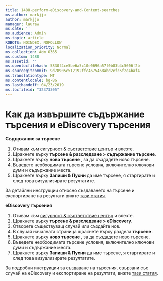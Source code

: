 ```yaml
---
title: 1488-perform-eDiscovery-and-Content-searches
ms.author: markjjo
author: markjjo
manager: lauraw
ms.date: ''
ms.audience: Admin
ms.topic: article
ROBOTS: NOINDEX, NOFOLLOW
localization_priority: Normal
ms.collection: Adm_O365
ms.custom: 1488
ms.assetid: ''
ms.openlocfilehash: 5830f4ce5be6a5c10e0696a57f0b83b4c5606f2b
ms.sourcegitcommit: 9d78905c512192ffc4675468abd2efc5f2e4baf4
ms.translationtype: MT
ms.contentlocale: bg-BG
ms.lasthandoff: 04/23/2019
ms.locfileid: "32373305"
---
```

# <a name="how-to-perform-content-searches-and-ediscovery-searches"></a>Как да извършите съдържание търсения и eDiscovery търсения

**Съдържание за търсене**

1. Отивам към [сигурност & съответствие център](https://protection.office.com) и влезте.
2. Щракнете върху **търсене & разследване > съдържание търсене**.
3. Щракнете върху **ново търсене** , за да създадете ново търсене.
4. Въведете необходимата търсене условия, включително ключови думи и съдържание места.  
5. Щракнете върху **Запиши & Пусни** да име търсене, я стартирате и след това визуализирате резултатите. 
 
За детайлни инструкции относно създаването на търсене и експортиране на резултати вижте [тази статия](https://docs.microsoft.com/office365/securitycompliance/content-search).

**eDiscovery търсения**

1. Отивам към [сигурност & съответствие център](https://protection.office.com) и влезте.
2. Щракнете върху **търсене & разследване > eDiscovery**.
3. Отворете съществуващ случай или създайте нов.
4. В случай началната страница щракнете върху раздела **търсене** .  
5. Щракнете върху **ново търсене** , за да създадете ново търсене.
6. Въведете необходимата търсене условия, включително ключови думи и съдържание места.  
7. Щракнете върху **Запиши & Пусни** да име търсене, я стартирате и след това визуализирате резултатите.

За подробни инструкции за създаване на търсения, свързани със случай на eDiscovery и експортиране на резултати, вижте [тази статия](https://docs.microsoft.com/office365/securitycompliance/ediscovery-cases).